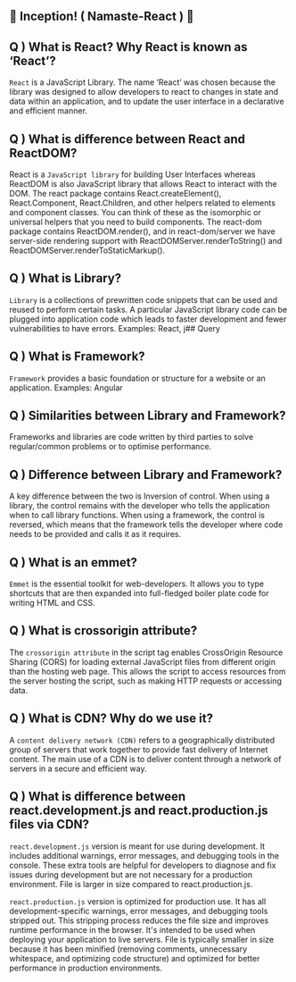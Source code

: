 ## 🚀 Inception! ( Namaste-React ) 🚀

## Q ) What is React? Why React is known as ‘React’?
`React` is a JavaScript Library. The name ‘React’ was chosen because the library was designed to allow developers to react to changes in state and data within an application, and to update the user interface in a declarative and efficient manner.

## Q ) What is difference between React and ReactDOM?
React is a `JavaScript library` for building User Interfaces whereas ReactDOM is also JavaScript library that allows React to interact with the DOM. The react package contains React.createElement(), React.Component, React.Children, and other helpers related to elements and component classes. You can think of these as the isomorphic or universal helpers that you need to build components. The react-dom package contains ReactDOM.render(), and in react-dom/server we have server-side rendering support with ReactDOMServer.renderToString() and ReactDOMServer.renderToStaticMarkup().

## Q ) What is Library?
`Library` is a collections of prewritten code snippets that can be used and reused to perform certain tasks. A particular JavaScript library code can be plugged into application code which leads to faster development and fewer vulnerabilities to have errors.
Examples: React, j## Query

## Q ) What is Framework?
`Framework` provides a basic foundation or structure for a website or an application.
Examples: Angular

## Q ) Similarities between Library and Framework?
Frameworks and libraries are code written by third parties to solve regular/common problems or to optimise performance.

## Q ) Difference between Library and Framework?
A key difference between the two is Inversion of control. When using a library, the control remains with the developer who
tells the application when to call library functions. When using a framework, the control is reversed, which means that
the framework tells the developer where code needs to be provided and calls it as it requires.

## Q ) What is an emmet?
`Emmet` is the essential toolkit for web-developers. It allows you to type shortcuts that are then expanded into full-fledged boiler plate code for writing HTML and CSS.

## Q ) What is crossorigin attribute?
The `crossorigin attribute` in the script tag enables CrossOrigin Resource Sharing (CORS) for loading external JavaScript files from different origin than the hosting web page. This allows the script to access resources from the server hosting the script, such as making HTTP requests or accessing data.

## Q ) What is CDN? Why do we use it?
A `content delivery network (CDN)` refers to a geographically distributed group of servers that work together to provide fast delivery of Internet content. The main use of a CDN is to deliver content through a network of servers in a secure and efficient way.

## Q ) What is difference between react.development.js and react.production.js files via CDN?
`react.development.js` version is meant for use during development. It includes additional warnings, error messages, and debugging tools in the console. These extra tools are helpful for developers to diagnose and fix issues during development but are not necessary for a production environment. File is larger in size compared to react.production.js. 

`react.production.js` version is optimized for production use. It has all development-specific warnings, error messages, and debugging tools stripped out. This stripping process reduces the file size and improves runtime performance in the browser. It's intended to be used when deploying your application to live servers. File is typically smaller in size because it has been minified (removing comments, unnecessary whitespace, and optimizing code structure) and optimized for better performance in production environments.